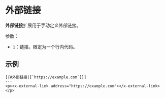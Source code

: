 # 外部链接

**外部链接**扩展用于手动定义外部链接。

参数：

- `1`：链接。限定为一个行内代码。

## 示例

```example
[{#外部链接|[`https://example.com`]}]
···
<p><x-external-link address="https://example.com"></x-external-link></p>
```
